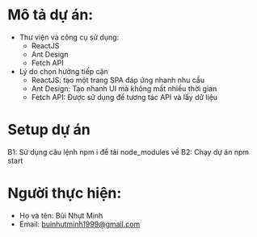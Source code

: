 # Mô tả dự án:
- Thư viện và công cụ sử dụng:
  - ReactJS
  - Ant Design
  - Fetch API
- Lý do chọn hướng tiếp cận
  - ReactJS: tạo một trang SPA đáp ứng nhanh nhu cầu
  - Ant Design: Tạo nhanh UI mà không mất nhiều thời gian
  - Fetch API: Được sử dụng để tương tác API và lấy dữ liệu

# Setup dự án

B1: Sử dụng câu lệnh npm i để tải node_modules về
B2: Chạy dự án npm start

# Người thực hiện:

- Họ và tên: Bùi Nhựt Minh
- Email: buinhutminh1999@gmail.com
